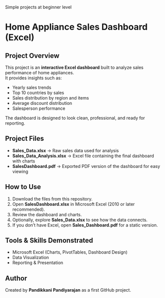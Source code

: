 Simple projects at beginner level
# Home Appliance Sales Dashboard (Excel)
## Project Overview
This project is an **interactive Excel dashboard** built to analyze sales performance of home appliances.  
It provides insights such as:
- Yearly sales trends
- Top 10 countries by sales
- Sales distribution by region and items
- Average discount distribution
- Salesperson performance

The dashboard is designed to look clean, professional, and ready for reporting.

## Project Files
- **Sales_Data.xlsx** → Raw sales data used for analysis  
- **Sales_Data_Analysis.xlsx** → Excel file containing the final dashboard with charts  
- **SalesDashboard.pdf** → Exported PDF version of the dashboard for easy viewing  
## How to Use
1. Download the files from this repository.  
2. Open **SalesDashboard.xlsx** in Microsoft Excel (2010 or later recommended).  
3. Review the dashboard and charts.  
4. Optionally, explore **Sales_Data.xlsx** to see how the data connects.  
5. If you don’t have Excel, open **Sales_Dashboard.pdf** for a static version.  

## Tools & Skills Demonstrated
- Microsoft Excel (Charts, PivotTables, Dashboard Design)  
- Data Visualization  
- Reporting & Presentation  

## Author
Created by **Pandikkani Pandiyarajan** as a first GitHub project.  
